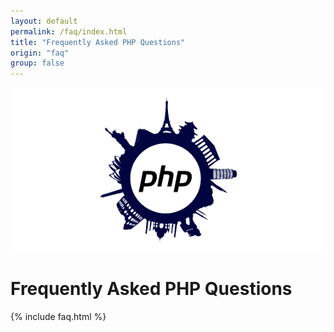 ```yaml
---
layout: default
permalink: /faq/index.html
title: "Frequently Asked PHP Questions"
origin: "faq"
group: false
---
```


![PHP FAQ](/assets/img/fb-link.png "PHP FAQ")

# Frequently Asked PHP Questions

{% include faq.html %}
